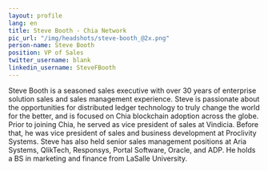 ```yaml
---
layout: profile
lang: en
title: Steve Booth - Chia Network
pic_url: "/img/headshots/steve-booth_@2x.png"
person-name: Steve Booth
position: VP of Sales
twitter_username: blank
linkedin_username: SteveFBooth
---
```


Steve Booth is a seasoned sales executive with over 30 years of enterprise solution sales and sales management experience. Steve is passionate about the opportunities for distributed ledger technology to truly change the world for the better, and is focused on Chia blockchain adoption across the globe.  Prior to joining Chia, he served as vice president of sales at Vindicia. Before that, he was vice president of sales and business development at Proclivity Systems. Steve has also held senior sales management positions at Aria Systems, QlikTech, Responsys, Portal Software, Oracle, and ADP. He holds a BS in marketing and finance from LaSalle University.
